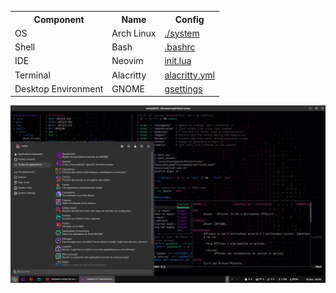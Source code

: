 <table align="center">
<tr>
<th>Component</th>
<th>Name</th>
<th>Config</th>
</tr>
<tr>
<td>OS</td>
<td>Arch Linux</td>
<td><a href="./system">./system</a></td>
</tr>
<tr>
<td>Shell</td>
<td>Bash</td>
<td><a href="./shell/rsrc/.bashrc">.bashrc</a></td>
</tr>
<tr>
<td>IDE</td>
<td>Neovim</td>
<td><a href="./ide/rsrc/.config/nvim/init.lua">init.lua</a></td>
</tr>
<tr>
<td>Terminal</td>
<td>Alacritty</td>
<td><a href="./gui/rsrc/.config/alacritty.toml">alacritty.yml</a></td>
</tr>
<tr>
<td>Desktop Environment</td>
<td>GNOME</td>
<td><a href="./gui/script/gsetting">gsettings</a></td>
</tr>
</table>

![](preview.png)
